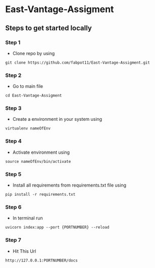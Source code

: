 # East-Vantage-Assigment

## Steps to get started locally

### Step 1

- Clone repo by using

```
git clone https://github.com/fabpot11/East-Vantage-Assigment.git
```

### Step 2

- Go to main file

```
cd East-Vantage-Assigment
```

### Step 3

- Create a environment in your system using

```
virtualenv nameOfEnv
```

### Step 4

- Activate environment using

```
source nameOfEnv/bin/activate
```

### Step 5

- Install all requirements from requirements.txt file using

```
pip install -r requirements.txt
```

### Step 6

- In terminal run

```
uvicorn index:app --port {PORTNUMBER} --reload
```

### Step 7

- Hit This Url

```
http://127.0.0.1:PORTNUMBER/docs
```
